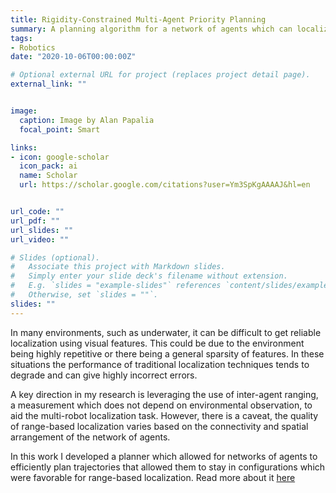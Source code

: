 ```yaml
---
title: Rigidity-Constrained Multi-Agent Priority Planning
summary: A planning algorithm for a network of agents which can localize using only distance measurements between each other
tags:
- Robotics
date: "2020-10-06T00:00:00Z"

# Optional external URL for project (replaces project detail page).
external_link: ""


image:
  caption: Image by Alan Papalia
  focal_point: Smart

links:
- icon: google-scholar
  icon_pack: ai
  name: Scholar
  url: https://scholar.google.com/citations?user=Ym3SpKgAAAAJ&hl=en


url_code: ""
url_pdf: ""
url_slides: ""
url_video: ""

# Slides (optional).
#   Associate this project with Markdown slides.
#   Simply enter your slide deck's filename without extension.
#   E.g. `slides = "example-slides"` references `content/slides/example-slides.md`.
#   Otherwise, set `slides = ""`.
slides: ""
---
```


In many environments, such as underwater, it can be difficult to get reliable
localization using visual features. This could be due to the environment being highly repetitive or there being a general sparsity of features. In these situations the performance of traditional localization techniques tends to degrade and can give highly incorrect errors.

A key direction in my research is leveraging the use of inter-agent ranging, a
measurement which does not depend on environmental observation, to aid the
multi-robot localization task. However, there is a caveat, the quality of range-based localization varies based on the connectivity and spatial arrangement of the network of agents.

In this work I developed a planner which allowed for networks of agents to efficiently plan trajectories that allowed them to stay in configurations which were favorable for range-based localization. Read more about it <a href=""> here </a>
